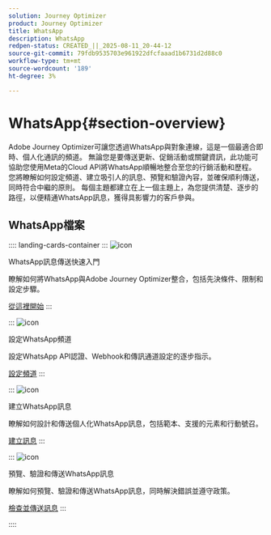 ```yaml
---
solution: Journey Optimizer
product: Journey Optimizer
title: WhatsApp
description: WhatsApp
redpen-status: CREATED_||_2025-08-11_20-44-12
source-git-commit: 79fdb9535703e961922dfcfaaad1b6731d2d88c0
workflow-type: tm+mt
source-wordcount: '189'
ht-degree: 3%

---
```



# WhatsApp{#section-overview}

Adobe Journey Optimizer可讓您透過WhatsApp與對象連線，這是一個最適合即時、個人化通訊的頻道。 無論您是要傳送更新、促銷活動或關鍵資訊，此功能可協助您使用Meta的Cloud API將WhatsApp順暢地整合至您的行銷活動和歷程。 您將瞭解如何設定頻道、建立吸引人的訊息、預覽和驗證內容，並確保順利傳送，同時符合中繼的原則。 每個主題都建立在上一個主題上，為您提供清楚、逐步的路徑，以便精通WhatsApp訊息，獲得具影響力的客戶參與。

## WhatsApp檔案

:::: landing-cards-container
:::
![icon](https://cdn.experienceleague.adobe.com/icons/circle-play.svg)

WhatsApp訊息傳送快速入門

瞭解如何將WhatsApp與Adobe Journey Optimizer整合，包括先決條件、限制和設定步驟。

[從這裡開始](../using/whatsapp/get-started-whatsapp.md)
:::

:::
![icon](https://cdn.experienceleague.adobe.com/icons/gear.svg)

設定WhatsApp頻道

設定WhatsApp API認證、Webhook和傳訊通道設定的逐步指示。

[設定頻道](../using/whatsapp/whatsapp-configuration.md)
:::

:::
![icon](https://cdn.experienceleague.adobe.com/icons/list-check.svg)

建立WhatsApp訊息

瞭解如何設計和傳送個人化WhatsApp訊息，包括範本、支援的元素和行動號召。

[建立訊息](../using/whatsapp/create-whatsapp.md)
:::

:::
![icon](https://cdn.experienceleague.adobe.com/icons/check-circle.svg)

預覽、驗證和傳送WhatsApp訊息

瞭解如何預覽、驗證和傳送WhatsApp訊息，同時解決錯誤並遵守政策。

[檢查並傳送訊息](../using/whatsapp/send-whatsapp.md)
:::

::::
